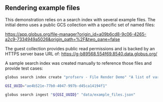 ## Rendering example files
This demonstration relies on a search index with several example files. The initial demo uses a public GCS collection
    with a specific set of named files:

https://app.globus.org/file-manager?origin_id=a09b6cd8-9c06-4265-a2c9-7334949a5026&origin_path=%2F&two_pane=false

The guest collection provides public read permissions and is backed by an HTTPS server base URL of: 
https://g-b89568.554f69.8540.data.globus.org/

A sample search index was created manually to reference those files and provide test cases:

```bash
globus search index create "profserv - File Render Demo" "A list of various file types to render for testing purposes in a DGPF app"
```

```bash
GSI_UUID="ae4b521e-77b0-4047-997b-d45ca14194f1"
```
```bash
globus search ingest "${GSI_UUID}" "data/example_files.json"
```
